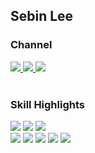 ## Sebin Lee

### Channel

<div>
    <a href="https://behance.net/sebinlee_artdev" target="_blank">
        <img src="https://img.shields.io/badge/Behance-1769FF?style=flat-square&logo=Behance&logoColor=white"/>
    </a>
    <a href="https://technology4art.notion.site/Sebin-Lee-Technology-for-art-21b81bb560c243b48c807ef1b15981d3" target="_blank">
        <img src="https://img.shields.io/badge/Notion Resume-000000?style=flat-square&logo=Notion&logoColor=white"/>
    </a>
    <img src="https://img.shields.io/badge/sebinlee.artdev@gmail.com-EA4335?style=flat-square&logo=Gmail&logoColor=white"/>
</div>
<br/>

### Skill Highlights

<div>
    <div>
        <img src="https://img.shields.io/badge/React Native-61DAFB?style=flat-square&logo=React&logoColor=black"/>
        <img src="https://img.shields.io/badge/Javascript-F7DF1E?style=flat-square&logo=Javascript&logoColor=black"/>
        <img src="https://img.shields.io/badge/Typescript-3178C6?style=flat-square&logo=Typescript&logoColor=white"/>
    </div>
    <div>
        <img src="https://img.shields.io/badge/Photoshop-31A8FF?style=flat-square&logo=Adobe Photoshop&logoColor=black"/>
        <img src="https://img.shields.io/badge/Illustrator-FF9A00?style=flat-square&logo=Adobe Illustrator&logoColor=black"/>
        <img src="https://img.shields.io/badge/Premiere Pro-9999FF?style=flat-square&logo=Adobe Premiere Pro&logoColor=black"/>
        <img src="https://img.shields.io/badge/After Effects-9999FF?style=flat-square&logo=Adobe After Effects&logoColor=black"/>
        <img src="https://img.shields.io/badge/XD-FF61F6?style=flat-square&logo=Adobe XD&logoColor=black"/>
    </div>
</div>
